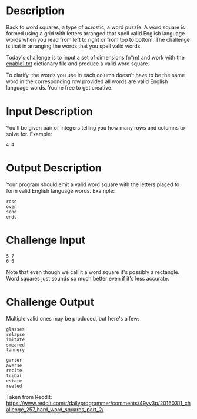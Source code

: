 # Description

Back to word squares, a type of acrostic, a word puzzle. A word square is formed using a grid with letters arranged that spell valid English language words when you read from left to right or from top to bottom. The challenge is that in arranging the words that you spell valid words.

Today's challenge is to input a set of dimensions (n*m) and work with the [enable1.txt](https://github.com/dolph/dictionary/blob/master/enable1.txt) dictionary file and produce a valid word square. 

To clarify, the words you use in each column doesn't have to be the same word in the corresponding row provided all words are valid English language words. You're free to get creative. 

# Input Description

You'll be given pair of integers telling you how many rows and columns to solve for. Example:

    4 4

# Output Description

Your program should emit a valid word square with the letters placed to form valid English language words. Example:

    rose
    oven
    send
    ends

# Challenge Input

    5 7
    6 6

Note that even though we call it a word square it's possibly a rectangle. Word squares just sounds so much better even if it's less accurate.

# Challenge Output

Multiple valid ones may be produced, but here's a few:

    glasses
    relapse
    imitate
    smeared
    tannery

    garter
    averse
    recite
    tribal
    estate
    reeled

Taken from Reddit: https://www.reddit.com/r/dailyprogrammer/comments/49yv3p/20160311_challenge_257_hard_word_squares_part_2/